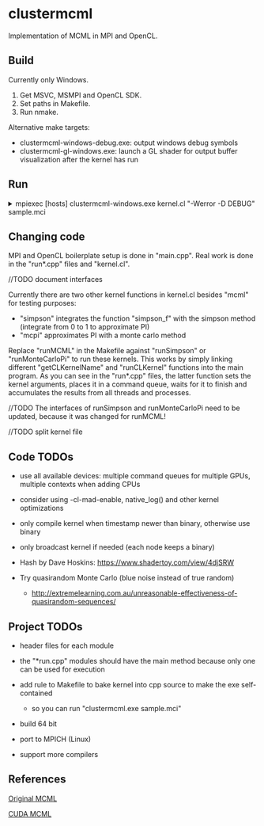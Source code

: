 # clustermcml

Implementation of MCML in MPI and OpenCL.



## Build

Currently only Windows.
1. Get MSVC, MSMPI and OpenCL SDK.
2. Set paths in Makefile.
3. Run nmake.

Alternative make targets:
- clustermcml-windows-debug.exe: output windows debug symbols
- clustermcml-gl-windows.exe: launch a GL shader for output buffer visualization after the kernel has run

## Run
<details>
<summary>mpiexec [hosts] clustermcml-windows.exe kernel.cl "-Werror -D DEBUG" sample.mci</summary>
<br>
[hosts] will be listing some network host addresses that MPI should use as computing nodes.
mpiexec will communicate with hosts by connecting to a service process (called smpd when using MSMPI).
Also make sure when using MSMPI that all Windows PCs have the same username and password and you are logged in,
otherwise the authentication with smpd fails.
<br><br>
"-Werror" is given to OpenCL compiler.
Without this option you won't see warnings because the program prints only errors (currently).
For multiple OpenCL compiler options separate them by spaces and wrap the whole string in "".
[A list of all options is found in the spec](https://www.khronos.org/registry/OpenCL/sdk/1.0/docs/man/xhtml/clBuildProgram.html#notes).
<br><br>
Pass the DEBUG define to the kernel to trigger the creation of a debug buffer.
There is for example an assert macro in kernel.cl that will print to the debug buffer.
The host code will print the debug buffer contents to the console if "error" string is found.
The debug buffer can also be visualized with a GL shader.
</p>
</details>


## Changing code

MPI and OpenCL boilerplate setup is done in "main.cpp".
Real work is done in the "run\*.cpp" files and "kernel.cl".

//TODO document interfaces

Currently there are two other kernel functions in kernel.cl besides "mcml" for testing purposes:
- "simpson" integrates the function "simpson_f" with the simpson method (integrate from 0 to 1 to approximate PI)
- "mcpi" approximates PI with a monte carlo method

Replace "runMCML" in the Makefile against "runSimpson" or "runMonteCarloPi" to run these kernels.
This works by simply linking different "getCLKernelName" and "runCLKernel" functions into the main program.
As you can see in the "run\*.cpp" files, the latter function sets the kernel arguments,
places it in a command queue, waits for it to finish and accumulates the results from all threads and processes.

//TODO The interfaces of runSimpson and runMonteCarloPi need to be updated, because it was changed for runMCML!

//TODO split kernel file



## Code TODOs

- use all available devices: multiple command queues for multiple GPUs, multiple contexts when adding CPUs

- consider using -cl-mad-enable, native_log() and other kernel optimizations

- only compile kernel when timestamp newer than binary, otherwise use binary

- only broadcast kernel if needed (each node keeps a binary)

- Hash by Dave Hoskins: https://www.shadertoy.com/view/4djSRW

- Try quasirandom Monte Carlo (blue noise instead of true random)
    - http://extremelearning.com.au/unreasonable-effectiveness-of-quasirandom-sequences/


## Project TODOs

- header files for each module

- the "*run.cpp" modules should have the main method because only one can be used for execution

- add rule to Makefile to bake kernel into cpp source to make the exe self-contained
  - so you can run "clustermcml.exe sample.mci"

- build 64 bit

- port to MPICH (Linux)

- support more compilers



## References

[Original MCML](https://omlc.org/software/mc/)

[CUDA MCML](http://www.atomic.physics.lu.se/biophotonics/research/monte-carlo-simulations/gpu-monte-carlo/)